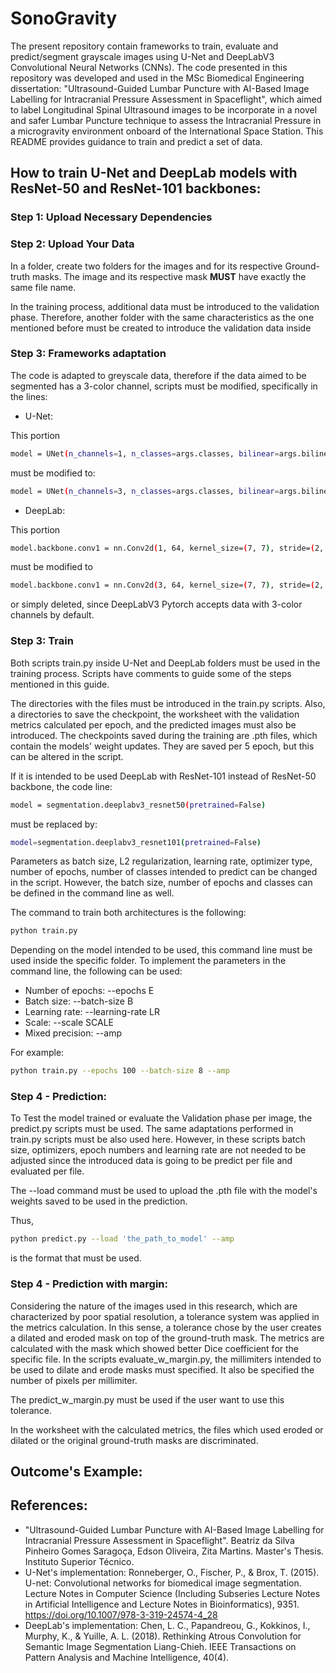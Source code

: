 # SonoGravity

The present repository contain frameworks to train, evaluate and predict/segment grayscale images using U-Net and DeepLabV3 Convolutional Neural Networks (CNNs).
The code presented in this repository was developed and used in the MSc Biomedical Engineering dissertation: "Ultrasound-Guided Lumbar Puncture with AI-Based Image Labelling for Intracranial Pressure Assessment in Spaceflight", which aimed to label Longitudinal Spinal Ultrasound images to be incorporate in a novel and safer Lumbar Puncture technique to assess the Intracranial Pressure in a microgravity environment onboard of the International Space Station.
This README provides guidance to train and predict a set of data.

## How to train U-Net and DeepLab models with ResNet-50 and ResNet-101 backbones:

### Step 1: Upload Necessary Dependencies


### Step 2: Upload Your Data
In a folder, create two folders for the images and for its respective Ground-truth masks.
The image and its respective mask **MUST** have exactly the same file name.

In the training process, additional data must be introduced to the validation phase. Therefore, another folder with the same characteristics as the one mentioned before must be created to introduce the validation data inside

### Step 3: Frameworks adaptation
The code is adapted to greyscale data, therefore if the data aimed to be segmented has a 3-color channel, scripts must be modified, specifically in the lines:
- U-Net:
  
This portion 
```bash
model = UNet(n_channels=1, n_classes=args.classes, bilinear=args.bilinear)
```
must be modified to:
```bash
model = UNet(n_channels=3, n_classes=args.classes, bilinear=args.bilinear)
```
- DeepLab:
  
This portion
```bash
model.backbone.conv1 = nn.Conv2d(1, 64, kernel_size=(7, 7), stride=(2, 2), padding=(3, 3), bias=False)
```
must be modified to
```bash
model.backbone.conv1 = nn.Conv2d(3, 64, kernel_size=(7, 7), stride=(2, 2), padding=(3, 3), bias=False)
```
or simply deleted, since DeepLabV3 Pytorch accepts data with 3-color channels by default.

### Step 3: Train

Both scripts train.py inside U-Net and DeepLab folders must be used in the training process.
Scripts have comments to guide some of the steps mentioned in this guide.

The directories with the files must be introduced in the train.py scripts. Also, a directories to save the checkpoint, the worksheet with the validation metrics calculated per epoch, and the predicted images must also be introduced.
The checkpoints saved during the training are .pth files, which contain the models' weight updates. They are saved per 5 epoch, but this can be altered in the script.

If it is intended to be used DeepLab with ResNet-101 instead of ResNet-50 backbone, the code line:
```bash
model = segmentation.deeplabv3_resnet50(pretrained=False)
```
must be replaced by:
```bash
model=segmentation.deeplabv3_resnet101(pretrained=False) 
```

Parameters as batch size, L2 regularization, learning rate, optimizer type, number of epochs, number of classes intended to predict can be changed in the script.
However, the batch size, number of epochs and classes can be defined in the command line as well.

The command to train both architectures is the following:
```bash
python train.py
```
Depending on the model intended to be used, this command line must be used inside the specific folder.
To implement the parameters in the command line, the following can be used:
- Number of epochs: --epochs E
- Batch size: --batch-size B
- Learning rate: --learning-rate LR
- Scale: --scale SCALE
- Mixed precision: --amp

For example:
```bash
python train.py --epochs 100 --batch-size 8 --amp
```
### Step 4 - Prediction:
To Test the model trained or evaluate the Validation phase per image, the predict.py scripts must be used.
The same adaptations performed in train.py scripts must be also used here. However, in these scripts batch size, optimizers, epoch numbers and learning rate are not needed to be adjusted since the introduced data is going to be predict per file and evaluated per file.

The --load command must be used to upload the .pth file with the model's weights saved to be used in the prediction.

Thus,
```bash
python predict.py --load 'the_path_to_model' --amp
```
is the format that must be used.

### Step 4 - Prediction with margin:
Considering the nature of the images used in this research, which are characterized by poor spatial resolution, a tolerance system was applied in the metrics calculation.
In this sense, a tolerance chose by the user creates a dilated and eroded mask on top of the ground-truth mask. The metrics are calculated with the mask which showed better Dice coefficient for the specific file. 
In the scripts evaluate_w_margin.py, the millimiters intended to be used to dilate and erode masks must specified. It also be specified the number of pixels per millimiter.

The predict_w_margin.py must be used if the user want to use this tolerance. 

In the worksheet with the calculated metrics, the files which used eroded or dilated or the original ground-truth masks are discriminated.

## Outcome's Example:




## References:
- "Ultrasound-Guided Lumbar Puncture with AI-Based Image Labelling for Intracranial Pressure Assessment in Spaceflight". Beatriz da Silva Pinheiro Gomes Saragoça, Edson Oliveira, Zita Martins. Master's Thesis. Instituto Superior Técnico.
- U-Net's implementation: Ronneberger, O., Fischer, P., & Brox, T. (2015). U-net: Convolutional networks for biomedical image segmentation. Lecture Notes in Computer Science (Including Subseries Lecture Notes in Artificial Intelligence and Lecture Notes in Bioinformatics), 9351. https://doi.org/10.1007/978-3-319-24574-4_28
- DeepLab's implementation: Chen, L. C., Papandreou, G., Kokkinos, I., Murphy, K., & Yuille, A. L. (2018). Rethinking Atrous Convolution for Semantic Image Segmentation Liang-Chieh. IEEE Transactions on Pattern Analysis and Machine Intelligence, 40(4).
